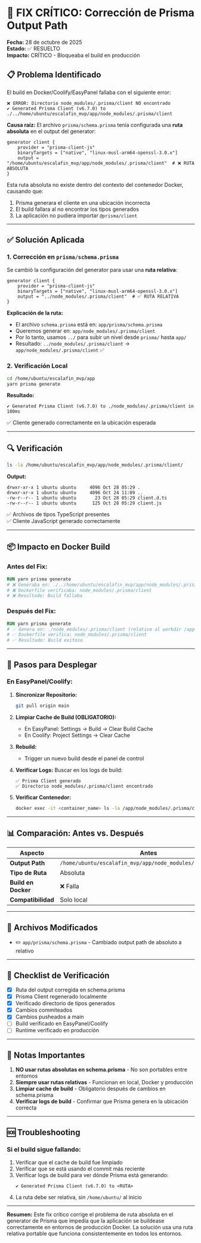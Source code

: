 
# 🔧 FIX CRÍTICO: Corrección de Prisma Output Path

**Fecha:** 28 de octubre de 2025  
**Estado:** ✅ RESUELTO  
**Impacto:** CRÍTICO - Bloqueaba el build en producción

## 📋 Problema Identificado

El build en Docker/Coolify/EasyPanel fallaba con el siguiente error:

```
❌ ERROR: Directorio node_modules/.prisma/client NO encontrado
✔ Generated Prisma Client (v6.7.0) to ./../home/ubuntu/escalafin_mvp/app/node_modules/.prisma/client
```

**Causa raíz:** El archivo `prisma/schema.prisma` tenía configurada una **ruta absoluta** en el output del generator:

```prisma
generator client {
    provider = "prisma-client-js"
    binaryTargets = ["native", "linux-musl-arm64-openssl-3.0.x"]
    output = "/home/ubuntu/escalafin_mvp/app/node_modules/.prisma/client"  # ❌ RUTA ABSOLUTA
}
```

Esta ruta absoluta no existe dentro del contexto del contenedor Docker, causando que:
1. Prisma generara el cliente en una ubicación incorrecta
2. El build fallara al no encontrar los tipos generados
3. La aplicación no pudiera importar `@prisma/client`

---

## ✅ Solución Aplicada

### 1. Corrección en `prisma/schema.prisma`

Se cambió la configuración del generator para usar una **ruta relativa**:

```prisma
generator client {
    provider = "prisma-client-js"
    binaryTargets = ["native", "linux-musl-arm64-openssl-3.0.x"]
    output = "../node_modules/.prisma/client"  # ✅ RUTA RELATIVA
}
```

**Explicación de la ruta:**
- El archivo `schema.prisma` está en: `app/prisma/schema.prisma`
- Queremos generar en: `app/node_modules/.prisma/client`
- Por lo tanto, usamos `../` para subir un nivel desde `prisma/` hasta `app/`
- Resultado: `../node_modules/.prisma/client` → `app/node_modules/.prisma/client` ✅

### 2. Verificación Local

```bash
cd /home/ubuntu/escalafin_mvp/app
yarn prisma generate
```

**Resultado:**
```
✔ Generated Prisma Client (v6.7.0) to ./node_modules/.prisma/client in 180ms
```

✅ Cliente generado correctamente en la ubicación esperada

---

## 🔍 Verificación

```bash
ls -la /home/ubuntu/escalafin_mvp/app/node_modules/.prisma/client/
```

**Output:**
```
drwxr-xr-x 1 ubuntu ubuntu     4096 Oct 28 05:29 .
drwxr-xr-x 1 ubuntu ubuntu     4096 Oct 24 11:09 ..
-rw-r--r-- 1 ubuntu ubuntu       23 Oct 28 05:29 client.d.ts
-rw-r--r-- 1 ubuntu ubuntu      125 Oct 28 05:29 client.js
```

✅ Archivos de tipos TypeScript presentes  
✅ Cliente JavaScript generado correctamente

---

## 📦 Impacto en Docker Build

### Antes del Fix:
```dockerfile
RUN yarn prisma generate
# ❌ Generaba en: ./../home/ubuntu/escalafin_mvp/app/node_modules/.prisma/client
# ❌ Dockerfile verificaba: node_modules/.prisma/client
# ❌ Resultado: Build fallaba
```

### Después del Fix:
```dockerfile
RUN yarn prisma generate
# ✅ Genera en: ./node_modules/.prisma/client (relativo al workdir /app)
# ✅ Dockerfile verifica: node_modules/.prisma/client
# ✅ Resultado: Build exitoso
```

---

## 🚀 Pasos para Desplegar

### En EasyPanel/Coolify:

1. **Sincronizar Repositorio:**
   ```bash
   git pull origin main
   ```

2. **Limpiar Cache de Build (OBLIGATORIO):**
   - En EasyPanel: Settings → Build → Clear Build Cache
   - En Coolify: Project Settings → Clear Cache

3. **Rebuild:**
   - Trigger un nuevo build desde el panel de control

4. **Verificar Logs:**
   Buscar en los logs de build:
   ```
   ✅ Prisma Client generado
   ✅ Directorio node_modules/.prisma/client encontrado
   ```

5. **Verificar Contenedor:**
   ```bash
   docker exec -it <container_name> ls -la /app/node_modules/.prisma/client/
   ```

---

## 📊 Comparación: Antes vs. Después

| Aspecto | Antes | Después |
|---------|-------|---------|
| **Output Path** | `/home/ubuntu/escalafin_mvp/app/node_modules/.prisma/client` | `../node_modules/.prisma/client` |
| **Tipo de Ruta** | Absoluta | Relativa |
| **Build en Docker** | ❌ Falla | ✅ Exitoso |
| **Compatibilidad** | Solo local | Local + Docker + Producción |

---

## 🔗 Archivos Modificados

- ✏️ `app/prisma/schema.prisma` - Cambiado output path de absoluto a relativo

---

## 🎯 Checklist de Verificación

- [x] Ruta del output corregida en schema.prisma
- [x] Prisma Client regenerado localmente
- [x] Verificado directorio de tipos generados
- [x] Cambios commiteados
- [x] Cambios pusheados a main
- [ ] Build verificado en EasyPanel/Coolify
- [ ] Runtime verificado en producción

---

## 📝 Notas Importantes

1. **NO usar rutas absolutas en schema.prisma** - No son portables entre entornos
2. **Siempre usar rutas relativas** - Funcionan en local, Docker y producción
3. **Limpiar cache de build** - Obligatorio después de cambios en schema.prisma
4. **Verificar logs de build** - Confirmar que Prisma genera en la ubicación correcta

---

## 🆘 Troubleshooting

### Si el build sigue fallando:

1. Verificar que el cache de build fue limpiado
2. Verificar que se está usando el commit más reciente
3. Verificar logs de build para ver dónde Prisma está generando:
   ```
   ✔ Generated Prisma Client (v6.7.0) to <RUTA>
   ```
4. La ruta debe ser relativa, sin `/home/ubuntu/` al inicio

---

**Resumen:** Este fix crítico corrige el problema de ruta absoluta en el generator de Prisma que impedía que la aplicación se buildease correctamente en entornos de producción Docker. La solución usa una ruta relativa portable que funciona consistentemente en todos los entornos.
